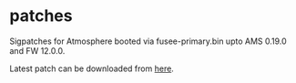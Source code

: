# patches
Sigpatches for Atmosphere booted via fusee-primary.bin upto AMS 0.19.0 and FW 12.0.0.

Latest patch can be downloaded from [here](https://github.com/eXhumer/patches/releases/latest).
